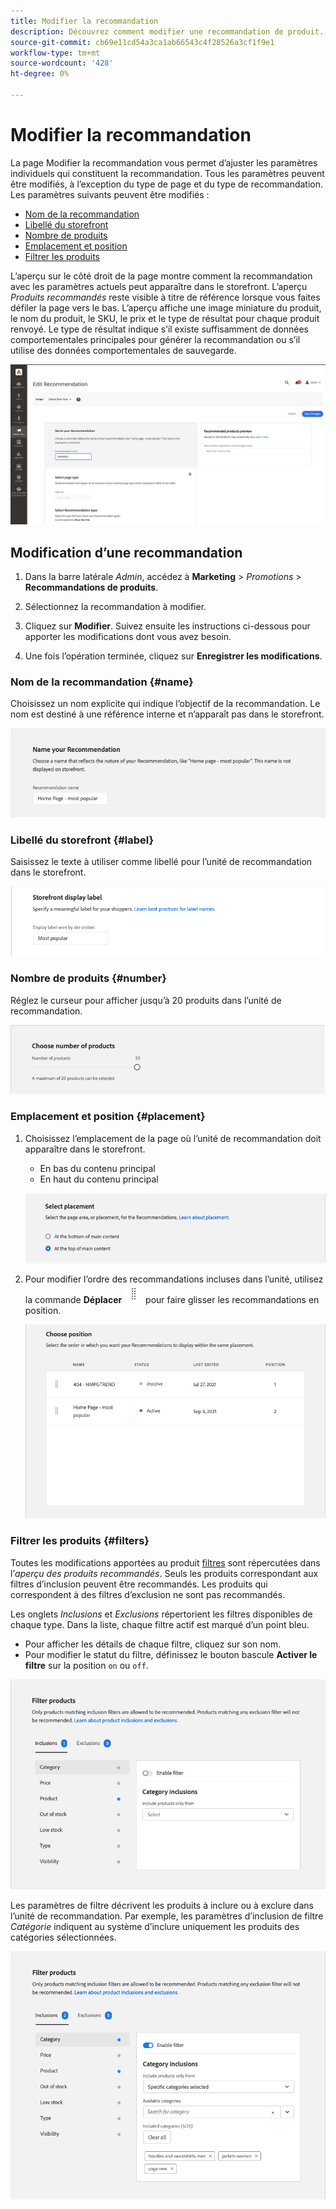 ```yaml
---
title: Modifier la recommandation
description: Découvrez comment modifier une recommandation de produit.
source-git-commit: cb69e11cd54a3ca1ab66543c4f28526a3cf1f9e1
workflow-type: tm+mt
source-wordcount: '428'
ht-degree: 0%

---
```


# Modifier la recommandation

La page Modifier la recommandation vous permet d’ajuster les paramètres individuels qui constituent la recommandation. Tous les paramètres peuvent être modifiés, à l’exception du type de page et du type de recommandation. Les paramètres suivants peuvent être modifiés :

- [Nom de la recommandation](#name)
- [Libellé du storefront](#label)
- [Nombre de produits](#number)
- [Emplacement et position](#placement)
- [Filtrer les produits](#filters)

L’aperçu sur le côté droit de la page montre comment la recommandation avec les paramètres actuels peut apparaître dans le storefront. L’aperçu _Produits recommandés_ reste visible à titre de référence lorsque vous faites défiler la page vers le bas. L’aperçu affiche une image miniature du produit, le nom du produit, le SKU, le prix et le type de résultat pour chaque produit renvoyé. Le type de résultat indique s’il existe suffisamment de données comportementales principales pour générer la recommandation ou s’il utilise des données comportementales de sauvegarde.

![Modifier les recommandations](assets/edit-recommendation.png)

## Modification d’une recommandation

1. Dans la barre latérale _Admin_, accédez à **Marketing** > _Promotions_ > **Recommandations de produits**.

1. Sélectionnez la recommandation à modifier.

1. Cliquez sur **Modifier**. Suivez ensuite les instructions ci-dessous pour apporter les modifications dont vous avez besoin.

1. Une fois l’opération terminée, cliquez sur **Enregistrer les modifications**.

### Nom de la recommandation {#name}

Choisissez un nom explicite qui indique l’objectif de la recommandation. Le nom est destiné à une référence interne et n’apparaît pas dans le storefront.

![Modifier le nom](assets/edit-name.png)

### Libellé du storefront {#label}

Saisissez le texte à utiliser comme libellé pour l’unité de recommandation dans le storefront.

![Modifier le libellé](assets/edit-storefront-label.png)

### Nombre de produits {#number}

Réglez le curseur pour afficher jusqu’à 20 produits dans l’unité de recommandation.

![Modifier le nombre de produits](assets/edit-number-of-products.png)

### Emplacement et position {#placement}

1. Choisissez l’emplacement de la page où l’unité de recommandation doit apparaître dans le storefront.

   - En bas du contenu principal
   - En haut du contenu principal

   ![Modifier l’emplacement](assets/edit-placement.png)

1. Pour modifier l’ordre des recommandations incluses dans l’unité, utilisez la commande **Déplacer** ![Déplacer](assets/icon-move.png) pour faire glisser les recommandations en position.

   ![Modifier la position](assets/edit-position.png)

### Filtrer les produits {#filters}

Toutes les modifications apportées au produit [filtres](filters.md) sont répercutées dans l’_aperçu des produits recommandés_. Seuls les produits correspondant aux filtres d’inclusion peuvent être recommandés. Les produits qui correspondent à des filtres d’exclusion ne sont pas recommandés.

Les onglets _Inclusions_ et _Exclusions_ répertorient les filtres disponibles de chaque type. Dans la liste, chaque filtre actif est marqué d’un point bleu.

- Pour afficher les détails de chaque filtre, cliquez sur son nom.
- Pour modifier le statut du filtre, définissez le bouton bascule **Activer le filtre** sur la position `on` ou `off`.

![Modifier les filtres](assets/edit-filters.png)

Les paramètres de filtre décrivent les produits à inclure ou à exclure dans l’unité de recommandation. Par exemple, les paramètres d’inclusion de filtre _Catégorie_ indiquent au système d’inclure uniquement les produits des catégories sélectionnées.

![Modifier le filtre de catégorie](assets/edit-filter-category.png)
